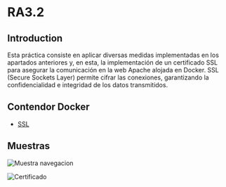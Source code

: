 # RA3.2

## Introduction

Esta práctica consiste en aplicar diversas medidas implementadas en los apartados anteriores y, en esta, la implementación de un certificado SSL para asegurar la comunicación en la web Apache alojada en Docker. SSL (Secure Sockets Layer) permite cifrar las conexiones, garantizando la confidencialidad e integridad de los datos transmitidos.

## Contendor Docker

* [SSL](https://hub.docker.com/r/pedmmonsot/web-ssl)

## Muestras

![Muestra navegacion](https://github.com/user-attachments/assets/2639ce60-6156-4998-821a-f35777f11c52)

![Certificado](https://github.com/user-attachments/assets/d991831f-a710-41ad-9313-422931d2c068)


